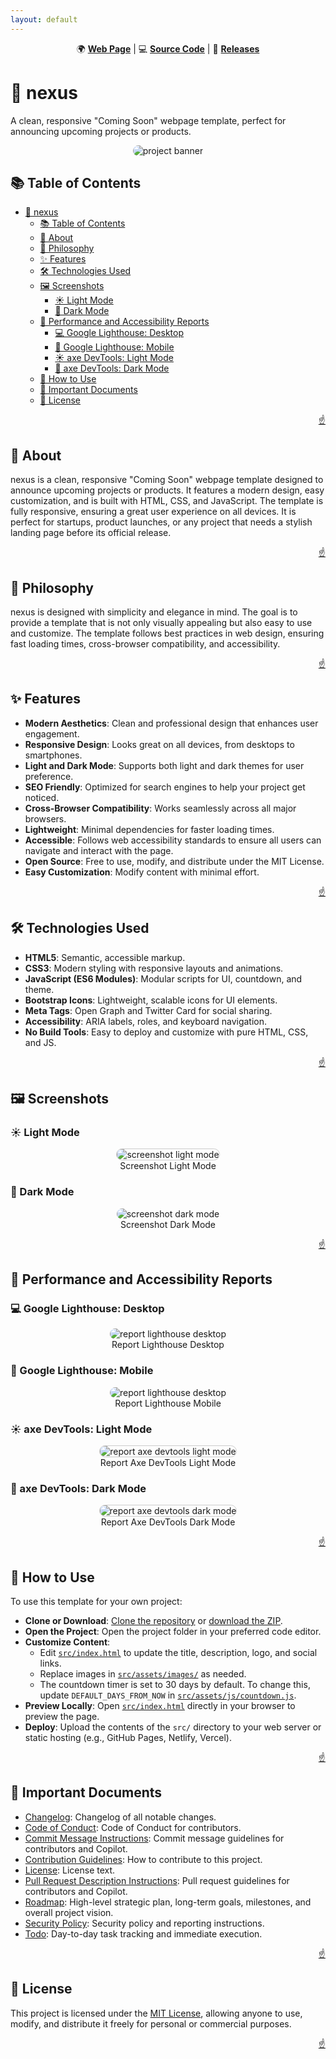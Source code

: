 ```yaml
---
layout: default
---
```


<!-- markdownlint-disable MD024 MD033 MD041 -->

<a id="top"></a>

<div align=center>

<p>
  🌍 <strong><a href="https://imfsiddiqui.github.io/{{ site.repository_name }}">Web Page</a></strong>
  |
  💻 <strong><a href="https://github.com/imfsiddiqui/{{ site.repository_name }}">Source Code</a></strong>
  |
  🚀 <strong><a href="https://github.com/imfsiddiqui/{{ site.repository_name }}/releases">Releases</a></strong>
</p>

</div>

# 🚀 nexus

A clean, responsive "Coming Soon" webpage template, perfect for announcing
upcoming projects or products.

<div align="center">
  <img
    src="{{ site.baseurl }}/assets/images/banner-standard.png"
    style="border-radius: 10px"
    alt="project banner"
  />
</div>

## 📚 Table of Contents

- [🚀 nexus](#-nexus)
  - [📚 Table of Contents](#-table-of-contents)
  - [📌 About](#-about)
  - [🧠 Philosophy](#-philosophy)
  - [✨ Features](#-features)
  - [🛠️ Technologies Used](#️-technologies-used)
  - [🖼️ Screenshots](#️-screenshots)
    - [☀️ Light Mode](#️-light-mode)
    - [🌙 Dark Mode](#-dark-mode)
  - [👀 Performance and Accessibility Reports](#-performance-and-accessibility-reports)
    - [💻 Google Lighthouse: Desktop](#-google-lighthouse-desktop)
    - [📱 Google Lighthouse: Mobile](#-google-lighthouse-mobile)
    - [☀️ axe DevTools: Light Mode](#️-axe-devtools-light-mode)
    - [🌙 axe DevTools: Dark Mode](#-axe-devtools-dark-mode)
  - [📝 How to Use](#-how-to-use)
  - [📄 Important Documents](#-important-documents)
  - [📜 License](#-license)

<p align="right"><a href="#top">☝️</a></p>

## 📌 About

nexus is a clean, responsive "Coming Soon" webpage template designed to announce
upcoming projects or products. It features a modern design, easy customization,
and is built with HTML, CSS, and JavaScript. The template is fully responsive,
ensuring a great user experience on all devices. It is perfect for startups,
product launches, or any project that needs a stylish landing page before its
official release.

<p align="right"><a href="#top">☝️</a></p>

## 🧠 Philosophy

nexus is designed with simplicity and elegance in mind. The goal is to provide a
template that is not only visually appealing but also easy to use and customize.
The template follows best practices in web design, ensuring fast loading times,
cross-browser compatibility, and accessibility.

<p align="right"><a href="#top">☝️</a></p>

## ✨ Features

- **Modern Aesthetics**: Clean and professional design that enhances user
  engagement.
- **Responsive Design**: Looks great on all devices, from desktops to
  smartphones.
- **Light and Dark Mode**: Supports both light and dark themes for user
  preference.
- **SEO Friendly**: Optimized for search engines to help your project get
  noticed.
- **Cross-Browser Compatibility**: Works seamlessly across all major browsers.
- **Lightweight**: Minimal dependencies for faster loading times.
- **Accessible**: Follows web accessibility standards to ensure all users can
  navigate and interact with the page.
- **Open Source**: Free to use, modify, and distribute under the MIT License.
- **Easy Customization**: Modify content with minimal effort.

<p align="right"><a href="#top">☝️</a></p>

## 🛠️ Technologies Used

- **HTML5**: Semantic, accessible markup.
- **CSS3**: Modern styling with responsive layouts and animations.
- **JavaScript (ES6 Modules)**: Modular scripts for UI, countdown, and theme.
- **Bootstrap Icons**: Lightweight, scalable icons for UI elements.
- **Meta Tags**: Open Graph and Twitter Card for social sharing.
- **Accessibility**: ARIA labels, roles, and keyboard navigation.
- **No Build Tools**: Easy to deploy and customize with pure HTML, CSS, and JS.

<p align="right"><a href="#top">☝️</a></p>

## 🖼️ Screenshots

### ☀️ Light Mode

<div align="center">
<figure>
  <img
    src="{{ site.baseurl }}/assets/images/screenshot-light-mode.png"
    style="border-radius: 10px; border: 1px #cccccc solid;"
    alt="screenshot light mode"
  />
  <figcaption>
    Screenshot Light Mode
  </figcaption>
</figure>
</div>

### 🌙 Dark Mode

<div align="center">
<figure>
  <img
    src="{{ site.baseurl }}/assets/images/screenshot-dark-mode.png"
    style="border-radius: 10px"
    alt="screenshot dark mode"
  />
  <figcaption>
    Screenshot Dark Mode
  </figcaption>
</figure>
</div>

<p align="right"><a href="#top">☝️</a></p>

## 👀 Performance and Accessibility Reports

### 💻 Google Lighthouse: Desktop

<div align="center">
<figure>
  <img
    src="{{ site.baseurl }}/assets/images/report-lighthouse-desktop.png"
    style="border-radius: 10px"
    alt="report lighthouse desktop"
  />
  <figcaption>
    Report Lighthouse Desktop
  </figcaption>
</figure>
</div>

### 📱 Google Lighthouse: Mobile

<div align="center">
<figure>
  <img
    src="{{ site.baseurl }}/assets/images/report-lighthouse-mobile.png"
    style="border-radius: 10px"
    alt="report lighthouse desktop"
  />
  <figcaption>
    Report Lighthouse Mobile
  </figcaption>
</figure>
</div>

### ☀️ axe DevTools: Light Mode

<div align="center">
<figure>
  <img
    src="{{ site.baseurl }}/assets/images/report-axe-devtools-light-mode.png"
    style="border-radius: 10px; border: 1px #cccccc solid;"
    alt="report axe devtools light mode"
  />
  <figcaption>
    Report Axe DevTools Light Mode
  </figcaption>
</figure>
</div>

### 🌙 axe DevTools: Dark Mode

<div align="center">
<figure>
  <img
    src="{{ site.baseurl }}/assets/images/report-axe-devtools-dark-mode.png"
    style="border-radius: 10px; border: 1px #cccccc solid;"
    alt="report axe devtools dark mode"
  />
  <figcaption>
    Report Axe DevTools Dark Mode
  </figcaption>
</figure>
</div>

<p align="right"><a href="#top">☝️</a></p>

## 📝 How to Use

To use this template for your own project:

- **Clone or Download**:
  [Clone the repository](https://github.com/imfsiddiqui/nexus) or
  [download the ZIP](https://github.com/imfsiddiqui/nexus/archive/refs/heads/main.zip).
- **Open the Project**: Open the project folder in your preferred code editor.
- **Customize Content**:
  - Edit [`src/index.html`](src/index.html) to update the title, description,
    logo, and social links.
  - Replace images in [`src/assets/images/`](src/assets/images/) as needed.
  - The countdown timer is set to 30 days by default. To change this, update
    `DEFAULT_DAYS_FROM_NOW` in
    [`src/assets/js/countdown.js`](src/assets/js/countdown.js).
- **Preview Locally**: Open [`src/index.html`](src/index.html) directly in your
  browser to preview the page.
- **Deploy**: Upload the contents of the `src/` directory to your web server or
  static hosting (e.g., GitHub Pages, Netlify, Vercel).

<p align="right"><a href="#top">☝️</a></p>

## 📄 Important Documents

- [Changelog](https://github.com/imfsiddiqui/nexus/blob/main/docs/CHANGELOG.md):
  Changelog of all notable changes.
- [Code of Conduct](https://github.com/imfsiddiqui/nexus/blob/main/docs/CODE-OF-CONDUCT.md):
  Code of Conduct for contributors.
- [Commit Message Instructions](https://github.com/imfsiddiqui/nexus/blob/main/.github/copilot/commit-message-instructions.md):
  Commit message guidelines for contributors and Copilot.
- [Contribution Guidelines](https://github.com/imfsiddiqui/nexus/blob/main/docs/CONTRIBUTING.md):
  How to contribute to this project.
- [License](https://github.com/imfsiddiqui/nexus/blob/main/LICENSE.md): License
  text.
- [Pull Request Description Instructions](https://github.com/imfsiddiqui/nexus/blob/main/.github/copilot/pull-request-description-instructions.md):
  Pull request guidelines for contributors and Copilot.
- [Roadmap](https://github.com/imfsiddiqui/nexus/blob/main/docs/ROADMAP.md):
  High-level strategic plan, long-term goals, milestones, and overall project
  vision.
- [Security Policy](https://github.com/imfsiddiqui/nexus/blob/main/docs/SECURITY.md):
  Security policy and reporting instructions.
- [Todo](https://github.com/imfsiddiqui/nexus/blob/main/docs/TODO.md):
  Day-to-day task tracking and immediate execution.

<p align="right"><a href="#top">☝️</a></p>

## 📜 License

This project is licensed under the
[MIT License](https://github.com/imfsiddiqui/nexus/blob/main/LICENSE.md),
allowing anyone to use, modify, and distribute it freely for personal or
commercial purposes.

<p align="right"><a href="#top">☝️</a></p>
